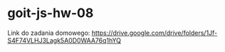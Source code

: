 # goit-js-hw-08
Link do zadania domowego:
https://drive.google.com/drive/folders/1Jf-S4F74VLHJ3Lagk5A0D0WAA76q1hYQ
